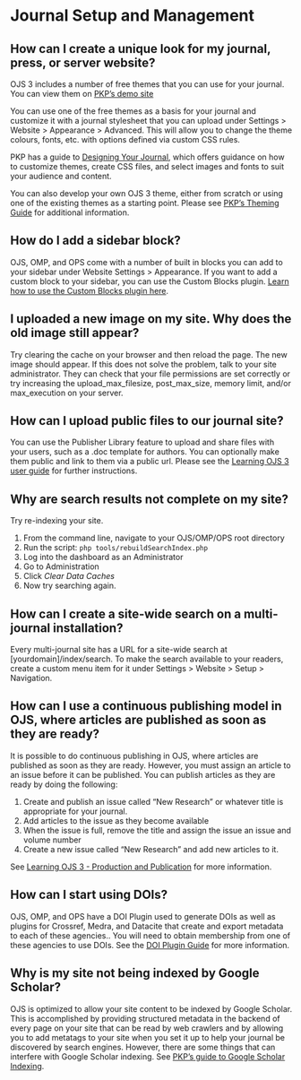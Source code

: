 # Journal Setup and Management

## How can I create a unique look for my journal, press, or server website?

OJS 3 includes a number of free themes that you can use for your journal. You can view them on [PKP’s demo site](https://demo.publicknowledgeproject.org/ojs3/demo/)

You can use one of the free themes as a basis for your journal and customize it with a journal stylesheet that you can upload under Settings > Website > Appearance > Advanced. This will allow you to change the theme colours, fonts, etc. with options defined via custom CSS rules.

PKP has a guide to [Designing Your Journal](https://docs.pkp.sfu.ca/designing-your-journal/en/), which offers guidance on how to customize themes, create CSS files, and select images and fonts to suit your audience and content.

You can also develop your own OJS 3 theme, either from scratch or using one of the existing themes as a starting point. Please see [PKP’s Theming Guide](https://docs.pkp.sfu.ca/pkp-theming-guide/en/) for additional information.

## How do I add a sidebar block?

OJS, OMP, and OPS come with a number of built in blocks you can add to your sidebar under Website Settings > Appearance. If you want to add a custom block to your sidebar, you can use the Custom Blocks plugin. [Learn how to use the Custom Blocks plugin here](https://docs.pkp.sfu.ca/learning-ojs/en/settings-website#custom-block-plugin).

## I uploaded a new image on my site. Why does the old image still appear?

Try clearing the cache on your browser and then reload the page.  The new image should appear.  If this does not solve the problem, talk to your site administrator. They can check that your file permissions are set correctly or try increasing the upload_max_filesize, post_max_size, memory limit, and/or max_execution on your server.

## How can I upload public files to our journal site?

You can use the Publisher Library feature to upload and share files with your users, such as a .doc template for authors. You can optionally make them public and link to them via a public url. Please see the [Learning OJS 3 user guide](https://docs.pkp.sfu.ca/learning-ojs/en/settings-workflow#publisher-library) for further instructions.

## Why are search results not complete on my site?

Try re-indexing your site.

1. From the command line, navigate to your OJS/OMP/OPS root directory
2. Run the script: `php tools/rebuildSearchIndex.php`
3. Log into the dashboard as an Administrator
4. Go to Administration
5. Click *Clear Data Caches*
6. Now try searching again.

## How can I create a site-wide search on a multi-journal installation?

Every multi-journal site has a URL for a site-wide search at [yourdomain]/index/search. To make the search available to your readers, create a custom menu item for it under Settings > Website > Setup > Navigation.

## How can I use a continuous publishing model in OJS, where articles are published as soon as they are ready?

It is possible to do continuous publishing in OJS, where articles are published as soon as they are ready. However, you must assign an article to an issue before it can be published. You can publish articles as they are ready by doing the following:

1. Create and publish an issue called “New Research” or whatever title is appropriate for your journal.
2. Add articles to the issue as they become available
3. When the issue is full, remove the title and assign the issue an issue and volume number
4. Create a new issue called “New Research” and add new articles to it.

See [Learning OJS 3 - Production and Publication](https://docs.pkp.sfu.ca/learning-ojs/en/production-publication#continuous-publishing) for more information.

## How can I start using DOIs?

OJS, OMP, and OPS have a DOI Plugin used to generate DOIs as well as plugins for Crossref, Medra, and Datacite that create and export metadata to each of these agencies.. You will need to obtain membership from one of these agencies to use DOIs. See the [DOI Plugin Guide](https://docs.pkp.sfu.ca/doi-plugin/en/) for more information.

## Why is my site not being indexed by Google Scholar?

OJS is optimized to allow your site content to be indexed by Google Scholar. This is accomplished by providing structured metadata in the backend of every page on your site that can be read by web crawlers and by allowing you to add metatags to your site when you set it up to help your journal be discovered by search engines. However, there are some things that can interfere with Google Scholar indexing. See [PKP’s guide to Google Scholar Indexing](https://docs.pkp.sfu.ca/getting-found-staying-found/en/getting-found-appendix-2-google-scholar).
